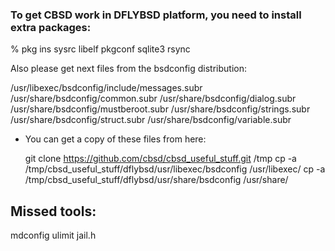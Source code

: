 ### To get CBSD work in DFLYBSD platform, you need to install extra packages:

% pkg ins sysrc libelf pkgconf sqlite3 rsync


Also please get next files from the bsdconfig distribution:

/usr/libexec/bsdconfig/include/messages.subr
/usr/share/bsdconfig/common.subr
/usr/share/bsdconfig/dialog.subr
/usr/share/bsdconfig/mustberoot.subr
/usr/share/bsdconfig/strings.subr
/usr/share/bsdconfig/struct.subr
/usr/share/bsdconfig/variable.subr

 * You can get a copy of these files from here:

   git clone https://github.com/cbsd/cbsd_useful_stuff.git /tmp
   cp -a /tmp/cbsd_useful_stuff/dflybsd/usr/libexec/bsdconfig /usr/libexec/
   cp -a /tmp/cbsd_useful_stuff/dflybsd/usr/share/bsdconfig /usr/share/

## Missed tools:

mdconfig
ulimit
jail.h
